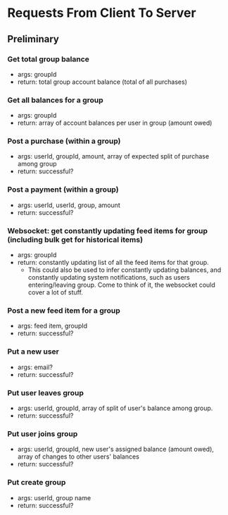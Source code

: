 Requests From Client To Server
=======

Preliminary
---------


### Get total group balance
 * args: groupId
 * return: total group account balance (total of all purchases)

### Get all balances for a group
 * args: groupId
 * return: array of account balances per user in group (amount owed)

### Post a purchase (within a group)
 * args: userId, groupId, amount, array of expected split of purchase among group
 * return: successful?

### Post a payment (within a group)
 * args: userId, userId, group, amount
 * return: successful?

### Websocket: get constantly updating feed items for group (including bulk get for historical items)
 * args: groupId
 * return: constantly updating list of all the feed items for that group. 
   * This could also be used to infer constantly updating balances, and constantly updating system
     notifications, such as users entering/leaving group. Come to think of it, the websocket could 
     cover a lot of stuff.

### Post a new feed item for a group
 * args: feed item, groupId
 * return: successful?

### Put a new user
 * args: email?
 * return: successful?

### Put user leaves group
 * args: userId, groupId, array of split of user's balance among group.
 * return: successful?

### Put user joins group
 * args: userId, groupId, new user's assigned balance (amount owed), array of changes to other users' balances
 * return: successful?

### Put create group
 * args: userId, group name
 * return: successful?
